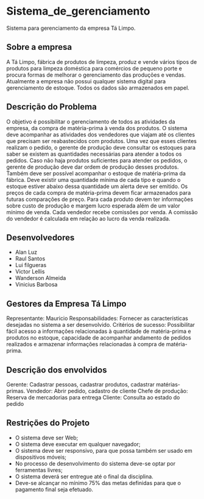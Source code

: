 # Sistema_de_gerenciamento

Sistema para gerenciamento da empresa Tá Limpo.

## Sobre a empresa

A Tá Limpo, fábrica de produtos de limpeza, produz e vende vários tipos de produtos para limpeza doméstica para comércios de pequeno porte e procura formas de melhorar o gerenciamento das produções e vendas. Atualmente a empresa não possui qualquer sistema digital para gerenciamento de estoque. Todos os dados são armazenados em papel.

## Descrição do Problema

O objetivo é possibilitar o gerenciamento de todos as atividades da empresa, da compra de matéria-prima à venda dos produtos. O sistema deve acompanhar as atividades dos vendedores que viajam até os clientes que precisam ser reabastecidos com produtos. Uma vez que esses clientes realizam o pedido, o gerente de produção deve consultar os estoques para saber se existem as quantidades necessárias para atender a todos os pedidos. Caso não haja produtos suficientes para atender os pedidos, o gerente de produção deve dar ordem de produção desses produtos. Também deve ser possível acompanhar o estoque de matéria-prima da fábrica. Deve existir uma quantidade mínima de cada tipo e quando o estoque estiver abaixo dessa quantidade um alerta deve ser emitido. Os preços de cada compra de matéria-prima devem ficar armazenados para futuras comparações de preço. Para cada produto devem ter informações sobre custo de produção e margem lucro esperada além de um valor mínimo de venda. Cada vendedor recebe comissões por venda. A comissão do vendedor é calculada em relação ao lucro da venda realizada.

## Desenvolvedores

* Alan Luz
* Raul Santos
* Lui filgueras
* Victor Lellis
* Wanderson Almeida
* Vinicius Barbosa

## Gestores da Empresa Tá Limpo

Representante: Mauricio Responsabilidades: Fornecer as características desejadas no sistema a ser desenvolvido. Critérios de sucesso: Possibilitar fácil acesso a informações relacionadas à quantidade de matéria-prima e produtos no estoque, capacidade de acompanhar andamento de pedidos realizados e armazenar informações relacionadas à compra de matéria-prima.

## Descrição dos envolvidos

Gerente: Cadastrar pessoas, cadastrar produtos, cadastrar matérias-primas.
Vendedor: Abrir pedido, cadastro de cliente
Chefe de produção: Reserva de mercadorias para entrega
Cliente: Consulta ao estado do pedido

## Restrições do Projeto

* O sistema deve ser Web;
* O sistema deve executar em qualquer navegador;
* O sistema deve ser responsivo, para que possa também ser usado em dispositivos móveis;
* No processo de desenvolvimento do sistema deve-se optar por ferramentas livres;
* O sistema deverá ser entregue até o final da disciplina.
* Deve-se alcançar no mínimo 75% das metas definidas para que o pagamento final seja efetuado.
